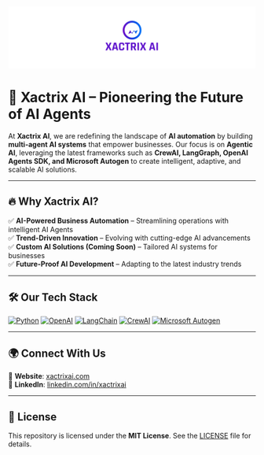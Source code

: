 <p align="center">
  <img src="https://github.com/Xactrix-AI/.github/blob/main/profile/assets/Banner.png" alt="Xactrix AI Banner">
</p>

# 🚀 Xactrix AI – Pioneering the Future of AI Agents

At **Xactrix AI**, we are redefining the landscape of **AI automation** by building **multi-agent AI systems** that empower businesses. Our focus is on **Agentic AI**, leveraging the latest frameworks such as **CrewAI, LangGraph, OpenAI Agents SDK, and Microsoft Autogen** to create intelligent, adaptive, and scalable AI solutions.

---

## 🔥 Why Xactrix AI?
✅ **AI-Powered Business Automation** – Streamlining operations with intelligent AI Agents  
✅ **Trend-Driven Innovation** – Evolving with cutting-edge AI advancements  
✅ **Custom AI Solutions (Coming Soon)** – Tailored AI systems for businesses  
✅ **Future-Proof AI Development** – Adapting to the latest industry trends  

---

## 🛠️ Our Tech Stack
[![Python](https://img.shields.io/badge/-Python-3776AB?style=flat&logo=python&logoColor=white)]()
[![OpenAI](https://img.shields.io/badge/-OpenAI-412991?style=flat&logo=openai&logoColor=white)]()
[![LangChain](https://img.shields.io/badge/-LangChain-FFD43B?style=flat)]()
[![CrewAI](https://img.shields.io/badge/-CrewAI-FF6F00?style=flat)]()
[![Microsoft Autogen](https://img.shields.io/badge/-Microsoft_Autogen-0078D4?style=flat&logo=microsoft)]()

---

## 🌍 Connect With Us
🔗 **Website**: [xactrixai.com](https://www.xactrixai.com/)  
🔗 **LinkedIn**: [linkedin.com/in/xactrixai](https://www.linkedin.com/in/xactrixai/)  

---

## 📜 License
This repository is licensed under the **MIT License**. See the [LICENSE](LICENSE) file for details.  